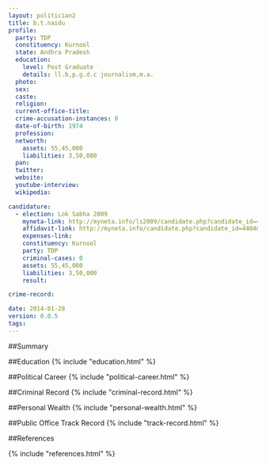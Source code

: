 ```yaml
---
layout: politician2
title: b.t.naidu
profile: 
  party: TDP
  constituency: Kurnool
  state: Andhra Pradesh
  education: 
    level: Post Graduate
    details: ll.b,p.g.d.c journalism,m.a.
  photo: 
  sex: 
  caste: 
  religion: 
  current-office-title: 
  crime-accusation-instances: 0
  date-of-birth: 1974
  profession: 
  networth: 
    assets: 55,45,000
    liabilities: 3,50,000
  pan: 
  twitter: 
  website: 
  youtube-interview: 
  wikipedia: 

candidature: 
  - election: Lok Sabha 2009
    myneta-link: http://myneta.info/ls2009/candidate.php?candidate_id=4404
    affidavit-link: http://myneta.info/candidate.php?candidate_id=4404&scan=original
    expenses-link: 
    constituency: Kurnool 
    party: TDP
    criminal-cases: 0
    assets: 55,45,000
    liabilities: 3,50,000
    result:  

crime-record: 

date: 2014-01-28
version: 0.0.5
tags: 
---
```

##Summary


##Education
{% include "education.html" %}


##Political Career
{% include "political-career.html" %}


##Criminal Record
{% include "criminal-record.html" %}


##Personal Wealth
{% include "personal-wealth.html" %}


##Public Office Track Record
{% include "track-record.html" %}


##References


{% include "references.html" %}